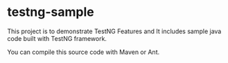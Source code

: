 # testng-sample
This project is to demonstrate TestNG Features and It includes sample java code built with TestNG framework. 

You can compile this source code with Maven or Ant.
